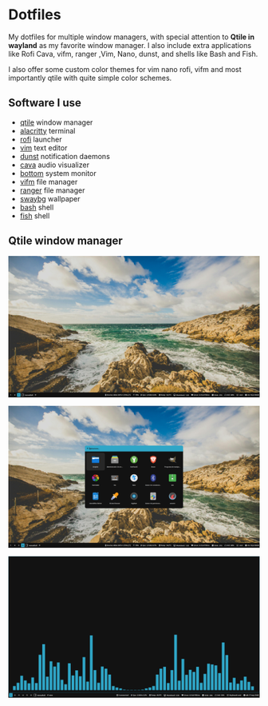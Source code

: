 # Dotfiles

My dotfiles for multiple window managers, with special attention to **Qtile in wayland** as my favorite window manager. I also include extra applications like Rofi Cava, vifm, ranger ,Vim, Nano, dunst, and shells like Bash and Fish.

I also offer some custom color themes for vim nano rofi, vifm and most importantly qtile with quite simple color schemes.

## Software I use

- [qtile](https://qtile.org/) window manager
- [alacritty](https://alacritty.org/) terminal
- [rofi](https://github.com/lbonn/rofi) launcher
- [vim](https://www.vim.org/) text editor
- [dunst](https://dunst-project.org/) notification daemons
- [cava](https://github.com/karlstav/cava) audio visualizer
- [bottom](https://bottom.pages.dev/stable/) system monitor
- [vifm](https://vifm.info/) file manager 
- [ranger](https://ranger.github.io/) file manager
- [swaybg](https://github.com/swaywm/swaybg) wallpaper
- [bash](https://www.gnu.org/software/bash/) shell
- [fish](https://fishshell.com/) shell

## Qtile window manager


![desktop](/images/1752792002_grim.png)

![desktop rofi](/images/1752792046_grim.png)

![desktop cava](/images/1747515902_grim.png)
